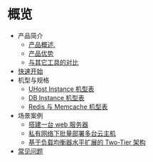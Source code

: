 # 概览

* 产品简介
    * [产品概述.](/terraform/introduction/concept)
    * [产品优势](/terraform/introduction/advantages)
    * [与其它工具的对比](/terraform/introduction/comparison)
* [快速开始](/terraform/quickstart) 
* 机型与规格
    * [UHost Instance 机型表](/terraform/specification/instance)
    * [DB Instance 机型表](/terraform/specification/db_instance)
    * [Redis 与 Memcache 机型表](/terraform/specification/umem_instance)
* 场景案例
    * [搭建一台 web 服务器](/terraform/solutions/1)
    * [私有网络下批量部署多台云主机](/terraform/solutions/2)
    * [基于负载均衡器水平扩展的 Two-Tier 架构](/terraform/solutions/3)
* [常见问题](/terraform/faq)
    
       
        
